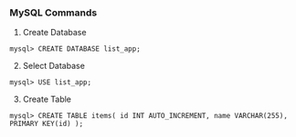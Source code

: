### MySQL Commands
1. Create Database

`mysql> CREATE DATABASE list_app;`

2. Select Database

`mysql> USE list_app;`

3. Create Table

` mysql> CREATE TABLE items(
         id INT AUTO_INCREMENT,
         name VARCHAR(255),
         PRIMARY KEY(id)
         ); `
